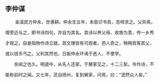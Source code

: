<h2>李仲谋</h2>
<p>
&nbsp;&nbsp;&nbsp;&nbsp;&nbsp;&nbsp;&nbsp;&nbsp;金溪民方仲永，世隶耕。仲永生五年，未尝识书具，忽啼求之。父异焉，

借旁近与之，即书诗四句，并自为其名。其诗以养父母、收族为意，传一乡秀

才观之。自是指物作诗立就，其文理皆有可观者。邑人奇之，稍稍宾客其父，

或以钱币丐之。父利其然也，日扳仲永环谒于邑人，不使学。

</p>

<p>
　　余闻之也久。明道中，从先人还家，于舅家见之，十二三矣。令作诗，不

能称前时之闻。又七年，还自扬州，复到舅家，问焉，曰：“泯然众人矣。”

</p>
